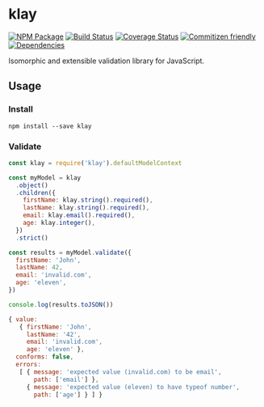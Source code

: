 # klay
[![NPM Package](https://badge.fury.io/js/klay.svg)](https://www.npmjs.com/package/klay)
[![Build Status](https://travis-ci.org/patrickhulce/klay.svg?branch=master)](https://travis-ci.org/patrickhulce/klay)
[![Coverage Status](https://coveralls.io/repos/github/patrickhulce/klay/badge.svg?branch=master)](https://coveralls.io/github/patrickhulce/klay?branch=master)
[![Commitizen friendly](https://img.shields.io/badge/commitizen-friendly-brightgreen.svg)](http://commitizen.github.io/cz-cli/)
[![Dependencies](https://david-dm.org/patrickhulce/klay.svg)](https://david-dm.org/patrickhulce/klay)

Isomorphic and extensible validation library for JavaScript.

## Usage

### Install

`npm install --save klay`

### Validate

```js
const klay = require('klay').defaultModelContext

const myModel = klay
  .object()
  .children({
    firstName: klay.string().required(),
    lastName: klay.string().required(),
    email: klay.email().required(),
    age: klay.integer(),
  })
  .strict()

const results = myModel.validate({
  firstName: 'John',
  lastName: 42,
  email: 'invalid.com',
  age: 'eleven',
})

console.log(results.toJSON())
```

```js
{ value:
   { firstName: 'John',
     lastName: '42',
     email: 'invalid.com',
     age: 'eleven' },
  conforms: false,
  errors:
   [ { message: 'expected value (invalid.com) to be email',
       path: ['email'] },
     { message: 'expected value (eleven) to have typeof number',
       path: ['age'] } ] }
```
